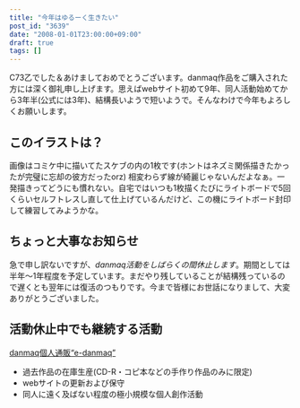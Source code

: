 ```yaml
---
title: "今年はゆるーく生きたい"
post_id: "3639"
date: "2008-01-01T23:00:00+09:00"
draft: true
tags: []
---
```



C73乙でした＆あけましておめでとうございます。danmaq作品をご購入された方には深く御礼申し上げます。思えばwebサイト初めて9年、同人活動始めてから3年半(公式には3年)、結構長いようで短いようで。そんなわけで今年もよろしくお願いします。
## このイラストは？
画像はコミケ中に描いてたスケブの内の1枚です(ホントはネズミ関係描きたかったが完璧に忘却の彼方だったorz) 相変わらず線が綺麗じゃないんだよなぁ。一発描きってどうにも慣れない。自宅ではいつも1枚描くたびにライトボードで5回くらいセルフトレスし直して仕上げているんだけど、この機にライトボード封印して練習してみようかな。
## ちょっと大事なお知らせ
急で申し訳ないですが、_danmaq活動をしばらくの間休止します_。期間としては半年～1年程度を予定しています。まだやり残していることが結構残っているので遅くとも翌年には復活のつもりです。今まで皆様にお世話になりまして、大変ありがとうございました。
## 活動休止中でも継続する活動
[danmaq個人通販“e-danmaq”](http://e.danmaq.com/)

  * 過去作品の在庫生産(CD-R・コピ本などの手作り作品のみに限定)
  * webサイトの更新および保守
  * 同人に遠く及ばない程度の極小規模な個人創作活動
